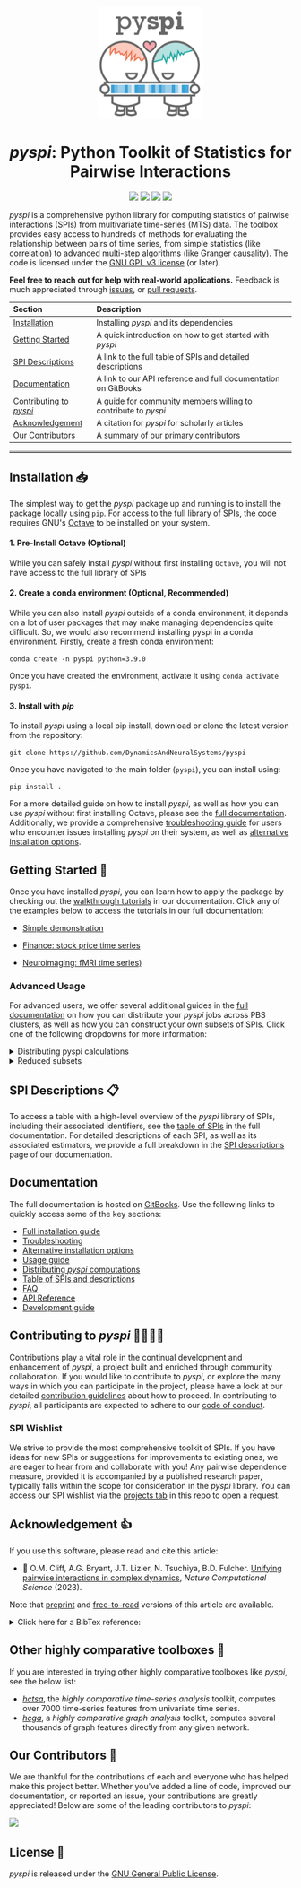 <p align="center"><img src="img/pyspi_logo.png" alt="pyspi logo" height="200"/></p>

<h1 align="center"><em>pyspi</em>: Python Toolkit of Statistics for Pairwise Interactions</h1>



<p align="center">
 	<a href="https://zenodo.org/badge/latestdoi/601919618"><img src="https://zenodo.org/badge/601919618.svg" height="20"/></a>
    <a href="https://www.gnu.org/licenses/gpl-3.0"><img src="https://img.shields.io/badge/License-GPLv3-blue.svg" height="20"/></a>
    <a href="https://github.com/DynamicsAndNeuralSystems/pyspi/actions/workflows/run_unit_tests.yaml"><img src="https://github.com/DynamicsAndNeuralSystems/pyspi/actions/workflows/run_unit_tests.yaml/badge.svg" height="20"/></a>
    <a href="https://twitter.com/compTimeSeries"><img src="https://img.shields.io/twitter/url/https/twitter.com/compTimeSeries.svg?style=social&label=Follow%20%40compTimeSeries" height="20"/></a>
 
</p>

_pyspi_ is a comprehensive python library for computing statistics of pairwise interactions (SPIs) from multivariate time-series (MTS) data.
The toolbox provides easy access to hundreds of methods for evaluating the relationship between pairs of time series, from simple statistics (like correlation) to advanced multi-step algorithms (like Granger causality).
The code is licensed under the [GNU GPL v3 license](http://www.gnu.org/licenses/gpl-3.0.html) (or later).

**Feel free to reach out for help with real-world applications.**
Feedback is much appreciated through [issues](https://github.com/DynamicsAndNeuralSystems/pyspi/issues), or [pull requests](https://github.com/DynamicsAndNeuralSystems/pyspi/pulls).

| Section       | Description           |
|:--------------|:----------------------|
| [Installation](#installation-)       | Installing _pyspi_ and its dependencies                      |
| [Getting Started](#getting-started-) | A quick introduction on how to get started with _pyspi_      |
| [SPI Descriptions](#spi-descriptions-) | A link to the full table of SPIs and detailed descriptions   |
| [Documentation](#documentation)     | A link to our API reference and full documentation on GitBooks |
| [Contributing to _pyspi_](#contributing-to-pyspi-) | A guide for community members willing to contribute to _pyspi_ |
| [Acknowledgement](#acknowledgement-) | A citation for _pyspi_ for scholarly articles                |
| [Our Contributors](#our-contributors-) | A summary of our primary contributors                        |
<hr style="border-top: 3px solid #bbb;">

## Installation 📥
The simplest way to get the _pyspi_ package up and running is to install the package locally using `pip`. 
For access to the full library of SPIs, the code requires GNU's [Octave](https://octave.org/download) to be installed on your system.

#### 1. Pre-Install Octave (Optional)
While you can safely install _pyspi_ without first installing `Octave`, you will not have access to the full library of SPIs

#### 2. Create a conda environment (Optional, Recommended)
While you can also install _pyspi_ outside of a conda environment, it depends on a lot of user packages that may make managing dependencies quite difficult. 
So, we would also recommend installing pyspi in a conda environment. Firstly, create a fresh conda environment:
```
conda create -n pyspi python=3.9.0
```
Once you have created the environment, activate it using `conda activate pyspi`.

#### 3. Install with _pip_
To install _pyspi_ using a local pip install, download or clone the latest version from the repository:
```
git clone https://github.com/DynamicsAndNeuralSystems/pyspi
```

Once you have navigated to the main folder (`pyspi`), you can install using:
```
pip install .
```


For a more detailed guide on how to install _pyspi_, as well as how you can use _pyspi_ without first installing Octave, 
please see the [full documentation](https://time-series-features.gitbook.io/pyspi/installation/installing-pyspi).
Additionally, we provide a comprehensive [troubleshooting guide](https://time-series-features.gitbook.io/pyspi/installation/troubleshooting) for users who encounter issues installing _pyspi_ on their system,
as well as [alternative installation options](https://time-series-features.gitbook.io/pyspi/installation/alternative-installation-options). 

## Getting Started 🚀

Once you have installed _pyspi_, you can learn how to apply the package by checking out the [walkthrough tutorials](https://time-series-features.gitbook.io/pyspi/usage/walkthrough-tutorials) in our documentation.  Click any of the examples below to access the tutorials in our full documentation:

- [Simple demonstration](https://time-series-features.gitbook.io/pyspi/usage/walkthrough-tutorials/getting-started-a-simple-demonstration)

- [Finance: stock price time series](https://time-series-features.gitbook.io/pyspi/usage/walkthrough-tutorials/finance-stock-price-time-series)


- [Neuroimaging: fMRI time series)](https://time-series-features.gitbook.io/pyspi/usage/walkthrough-tutorials/neuroimaging-fmri-time-series)

### Advanced Usage
For advanced users, we offer several additional guides in the [full documentation](https://time-series-features.gitbook.io/pyspi/usage/advanced-usage) on how you can distribute your _pyspi_ jobs across PBS clusters, as well as how you can construct your own subsets of SPIs. 
Click one of the following dropdowns for more information:

<details closed>
<summary>Distributing pyspi calculations</summary>
<p>If you have access to a PBS cluster and are processing MTS with many processes (or are analyzing many MTS), then you may find the <a href="https://github.com/DynamicsAndNeuralSystems/pyspi-distribute"><em>pyspi distribute</em></a> repository helpful.
In the full <a href="https://time-series-features.gitbook.io/pyspi/usage/advanced-usage/distributing-calculations-on-a-cluster">documentation </a>, we provide a comprehensive guide on how you can distribute <em>pyspi</em> calculations on a PBS cluster, along with the necessary scripts and commands to get started!</p>
</details>

<details closed>
<summary>Reduced subsets</summary>
<p>If your dataset is large (containing many processes and/or observations), you can use a pre-configured set of reduced statistics or create your own subsets.
Follow the guide in the <a href="https://time-series-features.gitbook.io/pyspi/usage/advanced-usage/using-a-reduced-spi-set">documentation </a> to learn how you can create your own reduced subsets.</p>
</details>



## SPI Descriptions 📋
To access a table with a high-level overview of the _pyspi_ library of SPIs, including their associated identifiers, see the [table of SPIs](https://time-series-features.gitbook.io/pyspi/spis/table-of-spis) in the full documentation.
For detailed descriptions of each SPI, as well as its associated estimators, we provide a full breakdown in the [SPI descriptions](https://time-series-features.gitbook.io/pyspi/spis/spi-descriptions) page of our documentation. 

## Documentation
The full documentation is hosted on [GitBooks](https://time-series-features.gitbook.io/pyspi/). 
Use the following links to quickly access some of the key sections:

- [Full installation guide](https://time-series-features.gitbook.io/pyspi/installation)
- [Troubleshooting](https://time-series-features.gitbook.io/pyspi/installation/troubleshooting)
- [Alternative installation options](https://time-series-features.gitbook.io/pyspi/installation/alternative-installation-options)
- [Usage guide](https://time-series-features.gitbook.io/pyspi/usage)
- [Distributing _pyspi_ computations](https://time-series-features.gitbook.io/pyspi/usage/advanced-usage/distributing-calculations-on-a-cluster)
- [Table of SPIs and descriptions](https://time-series-features.gitbook.io/pyspi/spis)
- [FAQ](https://time-series-features.gitbook.io/pyspi/usage/faq)
- [API Reference](https://time-series-features.gitbook.io/pyspi/api-reference)
- [Development guide](https://time-series-features.gitbook.io/pyspi/development)

## Contributing to _pyspi_ 👨‍👨‍👦‍👦
Contributions play a vital role in the continual development and enhancement of _pyspi_, a project built and enriched through community collaboration.
If you would like to contribute to _pyspi_, or explore the many ways in which you can participate in the project, please have a look at our 
detailed [contribution guidelines](https://time-series-features.gitbook.io/pyspi/development/contributing-to-pyspi) about how to proceed.
In contributing to _pyspi_, all participants are expected to adhere to our [code of conduct](https://time-series-features.gitbook.io/pyspi/development/code-of-conduct).

### SPI Wishlist
We strive to provide the most comprehensive toolkit of SPIs. If you have ideas for new SPIs or suggestions for improvements to existing ones, we are eager to hear from and collaborate with you! 
Any pairwise dependence measure, provided it is accompanied by a published research paper, typically falls within the scope for consideration in the 
_pyspi_ library.
You can access our SPI wishlist via the [projects tab](https://github.com/DynamicsAndNeuralSystems/pyspi/projects) in this repo to open a request.

## Acknowledgement 👍

If you use this software, please read and cite this article:

- &#x1F4D7; O.M. Cliff, A.G. Bryant, J.T. Lizier, N. Tsuchiya, B.D. Fulcher. [Unifying pairwise interactions in complex dynamics](https://doi.org/10.1038/s43588-023-00519-x), _Nature Computational Science_ (2023).

Note that [preprint](https://arxiv.org/abs/2201.11941) and [free-to-read](https://rdcu.be/dn3JB) versions of this article are available.

<details closed>
    <summary>Click here for a BibTex reference:</summary>

```
@article{Cliff2023:UnifyingPairwiseInteractions,
	title = {Unifying pairwise interactions in complex dynamics},
	volume = {3},
	issn = {2662-8457},
	url = {https://www.nature.com/articles/s43588-023-00519-x},
	doi = {10.1038/s43588-023-00519-x},
	number = {10},
	journal = {Nature Computational Science},
	author = {Cliff, Oliver M. and Bryant, Annie G. and Lizier, Joseph T. and Tsuchiya, Naotsugu and Fulcher, Ben D.},
	month = oct,
	year = {2023},
	pages = {883--893},
}
```

</details>

## Other highly comparative toolboxes 🧰
If you are interested in trying other highly comparative toolboxes like _pyspi_, see the below list:

- [_hctsa_](https://github.com/benfulcher/hctsa), the _highly comparative time-series analysis_ toolkit, computes over 7000 time-series features from univariate time series.
- [_hcga_](https://github.com/barahona-research-group/hcga), a _highly comparative graph analysis_ toolkit, computes several thousands of graph features directly from any given network.


## Our Contributors 🌟
We are thankful for the contributions of each and everyone who has helped make this project better. 
Whether you've added a line of code, improved our documentation, or reported an issue, your contributions are greatly appreciated! 
Below are some of the leading contributors to _pyspi_:

<a href="https://github.com/DynamicsAndNeuralSystems/pyspi/graphs/contributors">
  <img src="https://contrib.rocks/image?repo=DynamicsAndNeuralSystems/pyspi" />
</a>

## License 🧾
_pyspi_ is released under the [GNU General Public License](https://www.gnu.org/licenses/gpl-3.0).

